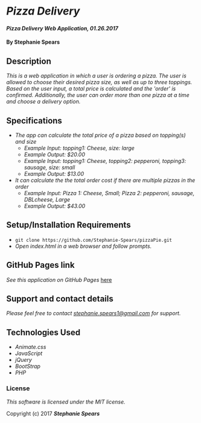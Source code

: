 # _Pizza Delivery_

#### _Pizza Delivery Web Application, 01.26.2017_

#### By **Stephanie Spears**

## Description

_This is a web application in which a user is ordering a pizza. The user is allowed to choose their desired pizza size, as well as up to three toppings. Based on the user input, a total price is calculated and the 'order' is confirmed. Additionally, the user can order more than one pizza at a time and choose a delivery option._

## Specifications

* _The app can calculate the total price of a pizza based on topping(s) and size_
  * _Example Input: topping1: Cheese, size: large_
  * _Example Output: $20.00_
  * _Example Input: topping1: Cheese, topping2: pepperoni, topping3: sausage, size: small_
  * _Example Output: $13.00_
* _It can calculate the the total order cost if there are multiple pizzas in the order_
  * _Example Input: Pizza 1: Cheese, Small; Pizza 2: pepperoni, sausage, DBLcheese, Large_
  * _Example Output: $43.00_

## Setup/Installation Requirements

* `git clone https://github.com/Stephanie-Spears/pizzaPie.git`
* _Open index.html in a web browser and follow prompts._

## GitHub Pages link

_See this application on GitHub Pages_ [here](https://stephanie-spears.github.io/pizzaPie)

## Support and contact details

_Please feel free to contact stephanie.spears1@gmail.com for support._

## Technologies Used

* _Animate.css_
* _JavaScript_
* _jQuery_
* _BootStrap_
* _PHP_

### License

*This software is licensed under the MIT license.*

Copyright (c) 2017 **_Stephanie Spears_**
